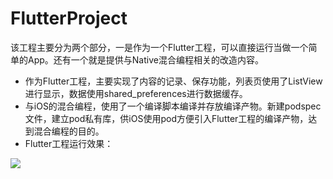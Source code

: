 # FlutterProject
该工程主要分为两个部分，一是作为一个Flutter工程，可以直接运行当做一个简单的App。还有一个就是提供与Native混合编程相关的改造内容。
- 作为Flutter工程，主要实现了内容的记录、保存功能，列表页使用了ListView进行显示，数据使用shared_preferences进行数据缓存。
- 与iOS的混合编程，使用了一个编译脚本编译并存放编译产物。新建podspec文件，建立pod私有库，供iOS使用pod方便引入Flutter工程的编译产物，达到混合编程的目的。
- Flutter工程运行效果：

![](https://xhhimages.oss-cn-beijing.aliyuncs.com/flutter/111.gif)
